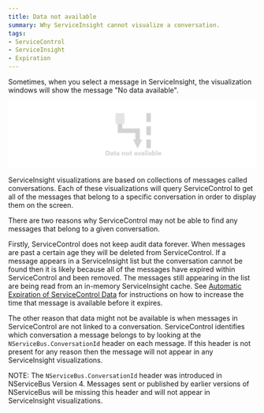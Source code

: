 ```yaml
---
title: Data not available
summary: Why ServiceInsight cannot visualize a conversation.
tags: 
- ServiceControl
- ServiceInsight
- Expiration
---
```


Sometimes, when you select a message in ServiceInsight, the visualization windows will show the message "No data available". 

![No data available](./images/no-conversation-data-available.png)

ServiceInsight visualizations are based on collections of messages called conversations. Each of these visualizations will query ServiceControl to get all of the messages that belong to a specific conversation in order to display them on the screen. 

There are two reasons why ServiceControl may not be able to find any messages that belong to a given conversation.

Firstly, ServiceControl does not keep audit data forever. When messages are past a certain age they will be deleted from ServiceControl. If a message appears in a ServiceInsight list but the conversation cannot be found then it is likely because all of the messages have expired within ServiceControl and been removed. The messages still appearing in the list are being read from an in-memory ServiceInsight cache. See [Automatic Expiration of ServiceControl Data](/servicecontrol/how-purge-expired-data.md) for instructions on how to increase the time that message is available before it expires.  

The other reason that data might not be available is when messages in ServiceControl are not linked to a conversation. ServiceControl identifies which conversation a message belongs to by looking at the `NServiceBus.ConversationId` header on each message. If this header is not present for any reason then the message will not appear in any ServiceInsight visualizations. 

NOTE: The `NServiceBus.ConversationId` header was introduced in NServiceBus Version 4. Messages sent or published by earlier versions of NServiceBus will be missing this header and will not appear in ServiceInsight visualizations.